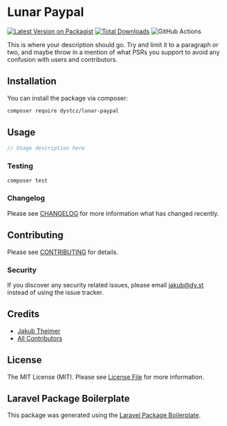 # Lunar Paypal

[![Latest Version on Packagist](https://img.shields.io/packagist/v/dystcz/lunar-paypal.svg?style=flat-square)](https://packagist.org/packages/dystcz/lunar-paypal)
[![Total Downloads](https://img.shields.io/packagist/dt/dystcz/lunar-paypal.svg?style=flat-square)](https://packagist.org/packages/dystcz/lunar-paypal)
![GitHub Actions](https://github.com/dystcz/lunar-paypal/actions/workflows/tests.yaml/badge.svg)

This is where your description should go. Try and limit it to a paragraph or two, and maybe throw in a mention of what PSRs you support to avoid any confusion with users and contributors.

## Installation

You can install the package via composer:

```bash
composer require dystcz/lunar-paypal
```

## Usage

```php
// Usage description here
```

### Testing

```bash
composer test
```

### Changelog

Please see [CHANGELOG](CHANGELOG.md) for more information what has changed recently.

## Contributing

Please see [CONTRIBUTING](CONTRIBUTING.md) for details.

### Security

If you discover any security related issues, please email jakub@dy.st instead of using the issue tracker.

## Credits

-   [Jakub Theimer](https://github.com/dystcz)
-   [All Contributors](../../contributors)

## License

The MIT License (MIT). Please see [License File](LICENSE.md) for more information.

## Laravel Package Boilerplate

This package was generated using the [Laravel Package Boilerplate](https://laravelpackageboilerplate.com).
